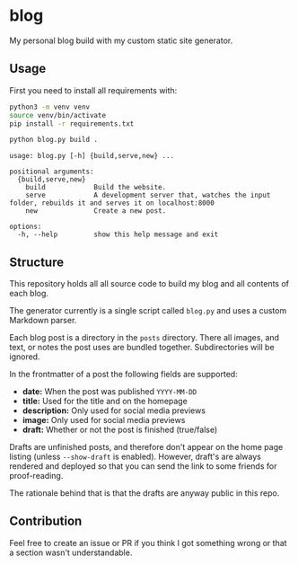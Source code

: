 # blog

My personal blog build with my custom static site generator.

## Usage

First you need to install all requirements with:
```bash
python3 -m venv venv
source venv/bin/activate
pip install -r requirements.txt
```

```bash
python blog.py build .
```

```
usage: blog.py [-h] {build,serve,new} ...

positional arguments:
  {build,serve,new}
    build            Build the website.
    serve            A development server that, watches the input folder, rebuilds it and serves it on localhost:8000
    new              Create a new post.

options:
  -h, --help         show this help message and exit
```

## Structure

This repository holds all all source code to build my blog and all contents of
each blog.

The generator currently is a single script called `blog.py` and uses a custom
Markdown parser.

Each blog post is a directory in the `posts` directory. There all images,
and text, or notes the post uses are bundled together. Subdirectories will 
be ignored.

In the frontmatter of a post the following fields are supported:
- **date:** When the post was published `YYYY-MM-DD`
- **title:** Used for the title and on the homepage
- **description:** Only used for social media previews
- **image:** Only used for social media previews
- **draft:** Whether or not the post is finished (true/false)

Drafts are unfinished posts, and therefore don't appear on the home page listing
(unless `--show-draft` is enabled). However, draft's are always rendered and 
deployed so that you can send the link to some friends for proof-reading.

The rationale behind that is that the drafts are anyway public in this repo.

## Contribution

Feel free to create an issue or PR if you think I got something wrong or that
a section wasn't understandable.
